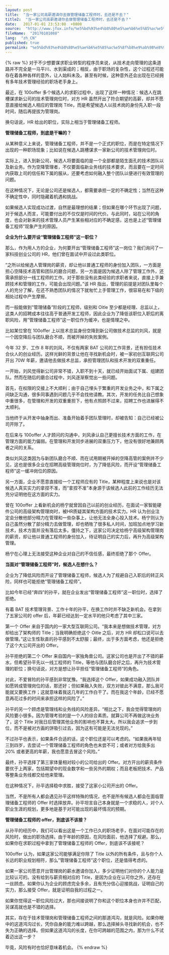 ```yaml
---
layout: post
title:  "当一家公司高薪邀请你去做管理储备工程师时，去还是不去？"
title2:  "当一家公司高薪邀请你去做管理储备工程师时，去还是不去？"
date:   2017-01-01 23:53:08  +0800
source:  "http://www.jfox.info/%e5%bd%93%e4%b8%80%e5%ae%b6%e5%85%ac%e5%8f%b8%e9%ab%98%e8%96%aa%e9%82%80%e8%af%b7%e4%bd%a0%e5%8e%bb%e5%81%9a%e7%ae%a1%e7%90%86%e5%82%a8%e5%a4%87%e5%b7%a5%e7%a8%8b%e5%b8%88%e6%97%b6%e5%8e%bb%e8%bf%98.html"
fileName:  "20170101088"
lang:  "zh_CN"
published: true
permalink: "%e5%bd%93%e4%b8%80%e5%ae%b6%e5%85%ac%e5%8f%b8%e9%ab%98%e8%96%aa%e9%82%80%e8%af%b7%e4%bd%a0%e5%8e%bb%e5%81%9a%e7%ae%a1%e7%90%86%e5%82%a8%e5%a4%87%e5%b7%a5%e7%a8%8b%e5%b8%88%e6%97%b6%e5%8e%bb%e8%bf%98.html"
---
```

{% raw %}
对于不少想要谋求职业转型的程序员来说，从技术走向管理的这条道路并不完全是一马平川、水到渠成的；相反，由于职场的复杂性，这个过程还可能存在着各种各样的意外，让人始料未及。甚至有时候，这种意外还会出现在已经拥有多年技术管理经验的职场老手身上。

最近，在 100offer 多个候选人的求职过程中，出现了这样一种情况：候选人在跳槽谋求新公司的技术管理岗位时，对方 HR 虽然开出了符合期望的高薪，却并不愿意直接给候选人相应的管理岗 Title，而是希望候选人以技术岗的身份先入职一段时间，随后再提拔为管理岗。

换句话说，HR 给出的职位，实际上相当于管理储备工程师。

**管理储备工程师，到底是干嘛的？**

从某种意义上来说，管理储备工程师，并不是一个正式的职位，而是在特定情况下出现的一种职场现象；比如说在候选人跳槽谋求一家新公司的技术管理岗位时。

实际上，进入到新公司，候选人将要面临的是一个全部都是陌生面孔的技术团队以及新业务。作为空降管理者，不仅要面临新业务线的技术要求，而且要在一定时间内获取上司的信任和下属的服从，还要考虑如何融入整个团队以便进行有效管理的问题。

在这种情况下，无论是公司还是候选人，都需要承担一定的不确定性；当然在这种不确定性中，同时隐藏着机遇和挑战。

如果候选人实现成功过渡，自然是最理想的结果；但如果在哪个环节出现了问题，对于候选人而言，可能要付出的不仅仅是时间的代价。与此同时，站在公司的角度，也会对新来的技术管理人员产生某些相对应的不确定感，这也是上述“管理储备工程师”现象产生的原因。

**企业为什么要开设“管理储备工程师”这一职位？**

那么，作为用人方的企业，为何要开出“管理储备工程师”这一岗位？我们询问了一家科技创业公司的 HR，他们曾在面试中开设过此类职位。

“之所以给候选人管理岗的薪资，却让他以普通工程师的身份加入团队，一方面是担心空降技术高管和团队的磨合问题，另一方面是因为候选人除了管理工作外，还需承担部分一线工程师的工作。对于那些没有此类经验的求职者来说，直接上手兼顾技术和管理的工作，可能会出现问题。”该 HR 指出，管理的前提是对团队里每个人的充分了解，在还不熟悉团队的情况下就匆忙上手管理工作，很容易在和下级的相处过程中产生摩擦。

而一般能做到”管理储备”阶段的工程师，级别和 Oitle 至少都是经理、总监以上，这类人的招聘成本往往高于普通开发工程师，因此企业为了降低该职位入职后的离职风险，用”管理储备工程师”这一职位作为缓冲，也是情理之中。

比如某位曾在 100offer 上以技术总监身份空降到新公司做技术总监的刘风，就是一个因空降后与团队磨合不顺，而被开掉的失败案例。

今年 32 岁、工作 8 年的刘风，不仅有两家 BAT 公司的工作背景，还有担任技术合伙人的创业经历。这样光鲜的背景让他在寻找新机会时，被一家初创互联网公司开出 70W 年薪，邀请他去做技术总监，承担管理团队和技术开发的双重重任。

一开始，刘风觉得新公司非常不错，入职不到十天，就已经开始面试下属、组建团队。然而在随后的磨合过程中，刘风逐渐察觉出一些问题。

首先，在权限的交接上不大顺利；由于自己埋头于繁重的开发业务之中，和下属之间缺乏沟通，很多同事遇到问题几乎不会找他请教。其次，开发的任务比自己想象中重很多，在管理和开发的双重重担下，他有点照顾不过来，招聘工作也进展得不太顺利。

当他终于从开发中抽身而出、准备开始着手团队管理时，却被告知：自己已经被公司开除了。

在后来与 100offer 人才顾问的沟通中，刘风承认自己更擅长技术方面的工作，在管理方面的能力偏弱。在管理和开发同步进展的双重压力下，他没有很好地兼顾两者之间的关系。

类似刘风这类因为与新团队磨合不顺、而在试用期被开掉的空降高管的案例并不少见，这也是很多企业在招聘高级管理岗位时，为了降低风险，而开设“管理储备工程师”这一缓冲岗位的原因。

另一方面，企业不愿意直接给一个工程师应有的 Title，某种程度上来说也是对该候选人真实实力的拿捏不准，而“拿捏不准”本身源于该候选人此前的工作经历无法充分证明他在这方面的实力。

曾在 100offer 上看新机会的杨宁就曾因自己以前的创业经历，在面试一家智能硬件公司的高级架构管理岗时，被HR质疑其架构方面的技术实力。HR 认为创业注定会分散他部分精力在管理和一些杂事上，让他无法全身心投入技术。杨宁则认为自己虽然分散了部分精力去做管理，却也牺牲了很多私人时间，加班加点地学习新技术，技术方面并没有落后太多。僵持之下，这家公司决定给杨宁高级架构管理岗的薪资，却让他以普通工程师的身份加入，待证明自己的实力后，再升为高级架构管理。

杨宁在心理上无法接受这种企业对自己的不信任感，最终拒绝了那个 Offer。

**当面对“管理储备工程师”时，候选人在想什么？**

企业为了降低风险而开设了管理储备工程师，候选人为了规避自己入职后的转正风险，同样也可能拒绝”管理储备工程师”。

比如今年已经“奔四”的孙平，就在企业发出“管理储备工程师”这一职位时，选择了拒绝。

有着 BAT 技术管理背景、工作十年的孙平，在换工作时并不缺乏新机会。在拿到了五家公司的 offer 后，年薪已经达到一定水平的他只考虑了其中三家。

第一个 Offer 来自于国内的一家大型互联网公司。“我本来是想做技术管理，对方却给出了架构师的 Title；当我明确拒绝这个 Oitle 之后，对方 HR 却松口说可以去做管理。”这让生性耿直的孙平感到不太舒服；最终，出于多方面考虑，他还是拒绝了这个大公司开出的 Offer。

孙平拒绝的第二个 Offer 来自国内一家独角兽公司。这家公司也是开出了不错的薪水，但希望孙平先以一线工程师的 Title，等他与团队磨合好之后，再升为技术管理的职位；换句话说，对方是想让孙平担任“管理储备工程师”的角色。

对此，不爱冒险的孙平感到非常犹豫。“我选择这个 Offer，如果成功融入团队并如愿转成管理岗位的话，那还好；但如果融入失败，双方对彼此不满意，那么我可能就又要换工作；这就意味着我这几年的工作白干了。而在我这个年龄，已经不愿意再花过多的时间来承担这样的风险了。”

孙平的另一个顾虑是管理线和业务线的风险差异。“相比之下，我会觉得管理岗的风险要小很多。因为管理考验的是一个人的综合素质。就算公司不再做这块业务了，这个 Title 对我日后管理其他业务的影响也不算太大。所以我会追求一步到位，而不是被对方画的饼吸引过去，因为这有可能是无法兑现的。”

不过孙平也表示，如果条件合适的话，这个职位还是可以考虑的。“如果我再年轻三到四岁，去尝试一个管理储备工程师的角色也未尝不可；或者对方给我多出 20% 或者更高的年薪，我也愿意去冒这个风险。”

最终，孙平选择了第三家体量相对较小的公司给出的 Offer。对方开出的薪资条件要优于上两家，包括期望中的现金数字和一些另外的期权；而且老板把技术、产品等整条业务线都交给他来管理。

在这种情况下，孙平选择稳中求胜，接受了这家小公司开出的 Offer。

当然，不是所有人都会遇见孙平这样特殊的情况，也不是所有候选人都会在面临管理储备工程师的 Offer 时选择放弃。孙平坦言自己本身就是一个求稳的人，对个人职业生涯的规划，更多地是基于对可能出现的最坏情况的预期。

**管理储备工程师的 offer，到底该不该接？**

从孙平的经历中，我们可以看出这是一个工作已久的职场老手，在面对可能存在的风险时，做出的职场选择。由于年龄的原因，在风险面前，他选择了规避。那么，如果你在求职过程中拿到了管理储备工程师的 Offer，到底该不该接呢？

100offer 认为，如果这家公司能够满足你除了 Title 以外的所有条件，且与你个人长远的职业规划相符，那么”管理储备工程师”这个职位，还是值得考虑的。

如果一家公司愿意开出管理岗的薪水邀请你加入，多少证明他们对你的个人能力是比较认可的。没有给到与薪资相对应的 Title，是因为企业在认可你之外，还存在一丝顾虑。如果你认为企业的顾虑完全多余，且有充分信心迎接挑战，证明自己的实力，那么接受 Offer，就是证明自我的过程之一。

如果你觉得这一职位风险过大，那也间接说明了你和这个职位本身也许并不匹配，另谋高就也是不错的选择。

其实，存在于技术管理岗和管理储备工程师之间的那道鸿沟，就是风险。如果你眼中的这道鸿沟过长，凭你自身的能力难以跨越，那么选择掉头寻找新的机会，也不失为正确的选择。但如果这道鸿沟的长度，在你可跨越的范围之内，那为什么不试着迈出这一步？

毕竟，风险有时也恰好意味着机会。
{% endraw %}